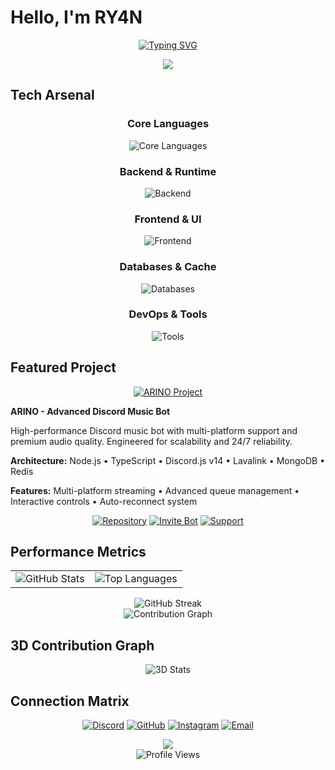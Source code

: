 # Hello, I'm RY4N

<div align="center">

[![Typing SVG](https://readme-typing-svg.herokuapp.com?font=JetBrains+Mono&weight=600&size=32&duration=3000&pause=1000&color=00D4FF&center=true&vCenter=true&width=600&height=80&lines=Full+Stack+Developer;Discord+Bot+Specialist;System+Architect)](https://git.io/typing-svg)

</div>

<div align="center">
  <img src="https://capsule-render.vercel.app/api?type=waving&color=gradient&customColorList=6,11,20&height=200&section=header&text=&fontSize=80&animation=twinkling" />
</div>

## Tech Arsenal

<div align="center">

### Core Languages
<p>
  <img src="https://skillicons.dev/icons?i=js,ts,rust,html,css&theme=dark" alt="Core Languages" />
</p>

### Backend & Runtime
<p>
  <img src="https://skillicons.dev/icons?i=nodejs,express,python&theme=dark" alt="Backend" />
</p>

### Frontend & UI
<p>
  <img src="https://skillicons.dev/icons?i=react,nextjs,tailwind&theme=dark" alt="Frontend" />
</p>

### Databases & Cache
<p>
  <img src="https://skillicons.dev/icons?i=mongodb,mysql,postgresql,redis&theme=dark" alt="Databases" />
</p>

### DevOps & Tools
<p>
  <img src="https://skillicons.dev/icons?i=docker,git,github,linux,vscode&theme=dark" alt="Tools" />
</p>

</div>

## Featured Project

<div align="center">
  <a href="https://github.com/ghryanx7/ARINO">
    <img src="https://github-readme-stats.vercel.app/api/pin/?username=ghryanx7&repo=ARINO&theme=tokyonight&hide_border=true&border_radius=20&bg_color=0D1117&title_color=00D4FF&text_color=FFFFFF&icon_color=00D4FF" alt="ARINO Project" />
  </a>
</div>

**ARINO - Advanced Discord Music Bot**

High-performance Discord music bot with multi-platform support and premium audio quality. Engineered for scalability and 24/7 reliability.

**Architecture:** Node.js • TypeScript • Discord.js v14 • Lavalink • MongoDB • Redis

**Features:** Multi-platform streaming • Advanced queue management • Interactive controls • Auto-reconnect system

<div align="center">

[![Repository](https://img.shields.io/badge/Repository-0D1117?style=for-the-badge&logo=github&logoColor=00D4FF)](https://github.com/ghryanx7/ARINO)
[![Invite Bot](https://img.shields.io/badge/Invite_Bot-5865F2?style=for-the-badge&logo=discord&logoColor=white)](https://discord.com/oauth2/authorize?client_id=1321595174056362111&permissions=8&integration_type=0&scope=bot+applications.commands)
[![Support](https://img.shields.io/badge/Support_Server-7289DA?style=for-the-badge&logo=discord&logoColor=white)](https://discord.gg/W2GheK3F9m)

</div>

## Performance Metrics

<div align="center">

<table>
  <tr>
    <td>
      <img src="https://github-readme-stats.vercel.app/api?username=ryanisnomore&show_icons=true&theme=tokyonight&hide_border=true&border_radius=20&bg_color=0D1117&title_color=00D4FF&text_color=FFFFFF&icon_color=00D4FF" alt="GitHub Stats" />
    </td>
    <td>
      <img src="https://github-readme-stats.vercel.app/api/top-langs/?username=ryanisnomore&layout=compact&theme=tokyonight&hide_border=true&border_radius=20&bg_color=0D1117&title_color=00D4FF&text_color=FFFFFF" alt="Top Languages" />
    </td>
  </tr>
</table>

</div>

<div align="center">
  <img src="https://github-readme-streak-stats.herokuapp.com?user=ryanisnomore&theme=tokyonight&hide_border=true&border_radius=20&background=0D1117&stroke=00D4FF&ring=00D4FF&fire=FF073A&currStreakLabel=00D4FF" alt="GitHub Streak" />
</div>

<div align="center">
  <img src="https://github-readme-activity-graph.vercel.app/graph?username=ryanisnomore&theme=tokyo-night&hide_border=true&border_radius=20&bg_color=0D1117&color=00D4FF&line=00D4FF&point=FF073A&area=true&area_color=00D4FF" alt="Contribution Graph" />
</div>

## 3D Contribution Graph

<div align="center">
  <img src="https://github-readme-stats.vercel.app/api?username=ryanisnomore&show_icons=true&theme=radical&hide_border=true&border_radius=20&bg_color=0D1117&title_color=00D4FF&text_color=FFFFFF&icon_color=FF073A&custom_title=System+Performance" alt="3D Stats" />
</div>

## Connection Matrix

<div align="center">

[![Discord](https://img.shields.io/badge/Discord-0D1117?style=for-the-badge&logo=discord&logoColor=00D4FF&border_radius=20)](https://discord.com/users/1085376019445321829)
[![GitHub](https://img.shields.io/badge/GitHub-0D1117?style=for-the-badge&logo=github&logoColor=00D4FF)](https://github.com/ryanisnomore)
[![Instagram](https://img.shields.io/badge/Instagram-0D1117?style=for-the-badge&logo=instagram&logoColor=00D4FF)](https://instagram.com/ryan.no.nomore)
[![Email](https://img.shields.io/badge/Contact-0D1117?style=for-the-badge&logo=gmail&logoColor=00D4FF)](mailto:ryan.is.nomore7@gmail.com)

</div>

<div align="center">
  <img src="https://capsule-render.vercel.app/api?type=waving&color=gradient&customColorList=6,11,20&height=120&section=footer&animation=twinkling" />
</div>

<div align="center">
  <img src="https://komarev.com/ghpvc/?username=ryanisnomore&color=00D4FF&style=for-the-badge&label=Profile+Access" alt="Profile Views" />
</div>
